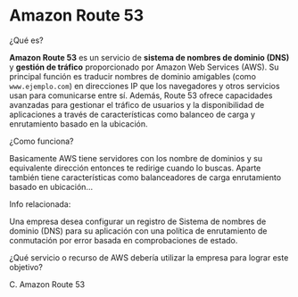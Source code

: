 # Amazon Route 53

¿Qué es?

**Amazon Route 53** es un servicio de **sistema de nombres de dominio (DNS)** y **gestión de tráfico** proporcionado por Amazon Web Services (AWS). Su principal función es traducir nombres de dominio amigables (como `www.ejemplo.com`) en direcciones IP que los navegadores y otros servicios usan para comunicarse entre sí. Además, Route 53 ofrece capacidades avanzadas para gestionar el tráfico de usuarios y la disponibilidad de aplicaciones a través de características como balanceo de carga y enrutamiento basado en la ubicación.

¿Como funciona?

Basicamente AWS tiene servidores con los nombre de dominios y su equivalente dirección entonces te redirige cuando lo buscas. Aparte también tiene características como balanceadores de carga enrutamiento basado en ubicación…

Info relacionada:

Una empresa desea configurar un registro de Sistema de nombres de dominio (DNS) para su aplicación con una política de enrutamiento de conmutación por error basada en comprobaciones de estado.

¿Qué servicio o recurso de AWS debería utilizar la empresa para lograr este objetivo?

C. Amazon Route 53